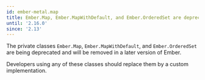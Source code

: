 ```yaml
---
id: ember-metal.map
title: Ember.Map, Ember.MapWithDefault, and Ember.OrderedSet are deprecated
until: '2.16.0'
since: '2.13'
---
```


The private classes `Ember.Map`, `Ember.MapWithDefault`, and `Ember.OrderedSet`
are being deprecated and will be removed in a later version of Ember.

Developers using any of these classes should replace them by a custom
implementation.
